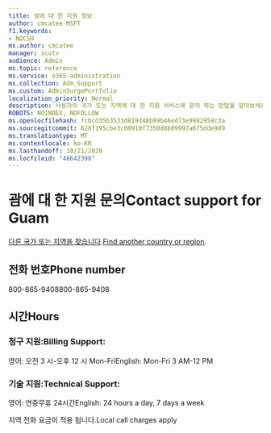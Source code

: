 ```yaml
---
title: 괌에 대 한 지원 정보
author: cmcatee-MSFT
f1.keywords:
- NOCSH
ms.author: cmcatee
manager: scotv
audience: Admin
ms.topic: reference
ms.service: o365-administration
ms.collection: Adm_Support
ms.custom: AdminSurgePortfolio
localization_priority: Normal
description: 사용자의 국가 또는 지역에 대 한 지원 서비스에 문의 하는 방법을 알아보세요.
ROBOTS: NOINDEX, NOFOLLOW
ms.openlocfilehash: fcbcd35b3533d819d48b99b46ed73e9982958c3a
ms.sourcegitcommit: 628f195cbe3c00910f7350d8b09997a675dde989
ms.translationtype: MT
ms.contentlocale: ko-KR
ms.lasthandoff: 10/21/2020
ms.locfileid: "48642398"
---
```

# <a name="contact-support-for-guam"></a><span data-ttu-id="72ed2-103">괌에 대 한 지원 문의</span><span class="sxs-lookup"><span data-stu-id="72ed2-103">Contact support for Guam</span></span>

<span data-ttu-id="72ed2-104">[다른 국가 또는 지역을 찾습니다](../contact-support-for-business-products.md).</span><span class="sxs-lookup"><span data-stu-id="72ed2-104">[Find another country or region](../contact-support-for-business-products.md).</span></span>

## <a name="phone-number"></a><span data-ttu-id="72ed2-105">전화 번호</span><span class="sxs-lookup"><span data-stu-id="72ed2-105">Phone number</span></span>
<span data-ttu-id="72ed2-106">800-865-9408</span><span class="sxs-lookup"><span data-stu-id="72ed2-106">800-865-9408</span></span>

## <a name="hours"></a><span data-ttu-id="72ed2-107">시간</span><span class="sxs-lookup"><span data-stu-id="72ed2-107">Hours</span></span>
### <a name="billing-support"></a><span data-ttu-id="72ed2-108">청구 지원:</span><span class="sxs-lookup"><span data-stu-id="72ed2-108">Billing Support:</span></span>

<span data-ttu-id="72ed2-109">영어: 오전 3 시-오후 12 시 Mon-Fri</span><span class="sxs-lookup"><span data-stu-id="72ed2-109">English: Mon-Fri 3 AM-12 PM</span></span>

### <a name="technical-support"></a><span data-ttu-id="72ed2-110">기술 지원:</span><span class="sxs-lookup"><span data-stu-id="72ed2-110">Technical Support:</span></span>

<span data-ttu-id="72ed2-111">영어: 연중무휴 24시간</span><span class="sxs-lookup"><span data-stu-id="72ed2-111">English: 24 hours a day, 7 days a week</span></span>

<span data-ttu-id="72ed2-112">지역 전화 요금이 적용 됩니다.</span><span class="sxs-lookup"><span data-stu-id="72ed2-112">Local call charges apply</span></span>
